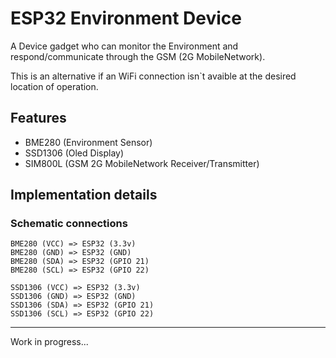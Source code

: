 # ESP32 Environment Device

A Device gadget who can monitor the Environment and respond/communicate through the GSM (2G MobileNetwork).

This is an alternative if an WiFi connection isn`t avaible at the desired location of operation.

## Features

- BME280 (Environment Sensor)
- SSD1306 (Oled Display)
- SIM800L (GSM 2G MobileNetwork Receiver/Transmitter)

## Implementation details

### Schematic connections

```
BME280 (VCC) => ESP32 (3.3v)
BME280 (GND) => ESP32 (GND)
BME280 (SDA) => ESP32 (GPIO 21)
BME280 (SCL) => ESP32 (GPIO 22)

SSD1306 (VCC) => ESP32 (3.3v)
SSD1306 (GND) => ESP32 (GND)
SSD1306 (SDA) => ESP32 (GPIO 21)
SSD1306 (SCL) => ESP32 (GPIO 22)
```

-----
Work in progress...
